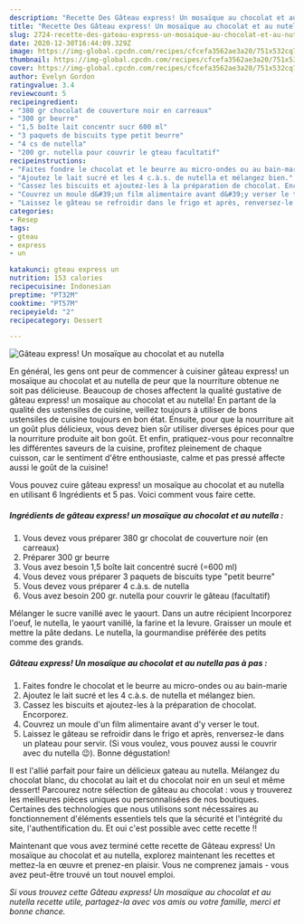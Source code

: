 ```yaml
---
description: "Recette Des Gâteau express! Un mosaïque au chocolat et au nutella"
title: "Recette Des Gâteau express! Un mosaïque au chocolat et au nutella"
slug: 2724-recette-des-gateau-express-un-mosaique-au-chocolat-et-au-nutella
date: 2020-12-30T16:44:09.329Z
image: https://img-global.cpcdn.com/recipes/cfcefa3562ae3a20/751x532cq70/gateau-express-un-mosaique-au-chocolat-et-au-nutella-photo-principale-de-la-recette.jpg
thumbnail: https://img-global.cpcdn.com/recipes/cfcefa3562ae3a20/751x532cq70/gateau-express-un-mosaique-au-chocolat-et-au-nutella-photo-principale-de-la-recette.jpg
cover: https://img-global.cpcdn.com/recipes/cfcefa3562ae3a20/751x532cq70/gateau-express-un-mosaique-au-chocolat-et-au-nutella-photo-principale-de-la-recette.jpg
author: Evelyn Gordon
ratingvalue: 3.4
reviewcount: 5
recipeingredient:
- "380 gr chocolat de couverture noir en carreaux"
- "300 gr beurre"
- "1,5 boîte lait concentr sucr 600 ml"
- "3 paquets de biscuits type petit beurre"
- "4 cs de nutella"
- "200 gr. nutella pour couvrir le gteau facultatif"
recipeinstructions:
- "Faites fondre le chocolat et le beurre au micro-ondes ou au bain-marie"
- "Ajoutez le lait sucré et les 4 c.à.s. de nutella et mélangez bien."
- "Cassez les biscuits et ajoutez-les à la préparation de chocolat. Encorporez."
- "Couvrez un moule d&#39;un film alimentaire avant d&#39;y verser le tout."
- "Laissez le gâteau se refroidir dans le frigo et après, renversez-le dans un plateau pour servir. (Si vous voulez, vous pouvez aussi le couvrir avec du nutella 😉). Bonne dégustation!"
categories:
- Resep
tags:
- gteau
- express
- un

katakunci: gteau express un 
nutrition: 153 calories
recipecuisine: Indonesian
preptime: "PT32M"
cooktime: "PT57M"
recipeyield: "2"
recipecategory: Dessert

---
```



![Gâteau express! Un mosaïque au chocolat et au nutella](https://img-global.cpcdn.com/recipes/cfcefa3562ae3a20/751x532cq70/gateau-express-un-mosaique-au-chocolat-et-au-nutella-photo-principale-de-la-recette.jpg)

En général, les gens ont peur de commencer à cuisiner gâteau express! un mosaïque au chocolat et au nutella de peur que la nourriture obtenue ne soit pas délicieuse. Beaucoup de choses affectent la qualité gustative de gâteau express! un mosaïque au chocolat et au nutella! En partant de la qualité des ustensiles de cuisine, veillez toujours à utiliser de bons ustensiles de cuisine toujours en bon état. Ensuite, pour que la nourriture ait un goût plus délicieux, vous devez bien sûr utiliser diverses épices pour que la nourriture produite ait bon goût. Et enfin, pratiquez-vous pour reconnaître les différentes saveurs de la cuisine, profitez pleinement de chaque cuisson, car le sentiment d'être enthousiaste, calme et pas pressé affecte aussi le goût de la cuisine!

<!--inarticleads1-->

Vous pouvez cuire gâteau express! un mosaïque au chocolat et au nutella en utilisant 6 Ingrédients et 5 pas. Voici comment vous faire cette.

##### Ingrédients de gâteau express! un mosaïque au chocolat et au nutella :

1. Vous devez vous préparer 380 gr chocolat de couverture noir (en carreaux)
1. Préparer 300 gr beurre
1. Vous avez besoin 1,5 boîte lait concentré sucré (=600 ml)
1. Vous devez vous préparer 3 paquets de biscuits type &#34;petit beurre&#34;
1. Vous devez vous préparer 4 c.à.s. de nutella
1. Vous avez besoin 200 gr. nutella pour couvrir le gâteau (facultatif)


Mélanger le sucre vanillé avec le yaourt. Dans un autre récipient Incorporez l&#39;oeuf, le nutella, le yaourt vanillé, la farine et la levure. Graisser un moule et mettre la pâte dedans. Le nutella, la gourmandise préférée des petits comme des grands. 

<!--inarticleads2-->

##### Gâteau express! Un mosaïque au chocolat et au nutella pas à pas :

1. Faites fondre le chocolat et le beurre au micro-ondes ou au bain-marie
1. Ajoutez le lait sucré et les 4 c.à.s. de nutella et mélangez bien.
1. Cassez les biscuits et ajoutez-les à la préparation de chocolat. Encorporez.
1. Couvrez un moule d&#39;un film alimentaire avant d&#39;y verser le tout.
1. Laissez le gâteau se refroidir dans le frigo et après, renversez-le dans un plateau pour servir. (Si vous voulez, vous pouvez aussi le couvrir avec du nutella 😉). Bonne dégustation!


Il est l&#39;allié parfait pour faire un délicieux gateau au nutella. Mélangez du chocolat blanc, du chocolat au lait et du chocolat noir en un seul et même dessert! Parcourez notre sélection de gâteau au chocolat : vous y trouverez les meilleures pièces uniques ou personnalisées de nos boutiques. Certaines des technologies que nous utilisons sont nécessaires au fonctionnement d&#39;éléments essentiels tels que la sécurité et l&#39;intégrité du site, l&#39;authentification du. Et oui c&#39;est possible avec cette recette !! 

<!--inarticleads1-->

<p>
Maintenant que vous avez terminé cette recette de Gâteau express! Un mosaïque au chocolat et au nutella, explorez maintenant les recettes et mettez-la en œuvre et prenez-en plaisir. Vous ne comprenez jamais - vous avez peut-être trouvé un tout nouvel emploi.
</p>

<p>
<i>Si vous trouvez cette Gâteau express! Un mosaïque au chocolat et au nutella recette utile, partagez-la avec vos amis ou votre famille, merci et bonne chance.</i>
</p>
